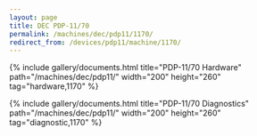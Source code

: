 ```yaml
---
layout: page
title: DEC PDP-11/70
permalink: /machines/dec/pdp11/1170/
redirect_from: /devices/pdp11/machine/1170/
---
```


{% include gallery/documents.html title="PDP-11/70 Hardware" path="/machines/dec/pdp11/" width="200" height="260" tag="hardware,1170" %}

{% include gallery/documents.html title="PDP-11/70 Diagnostics" path="/machines/dec/pdp11/" width="200" height="260" tag="diagnostic,1170" %}
